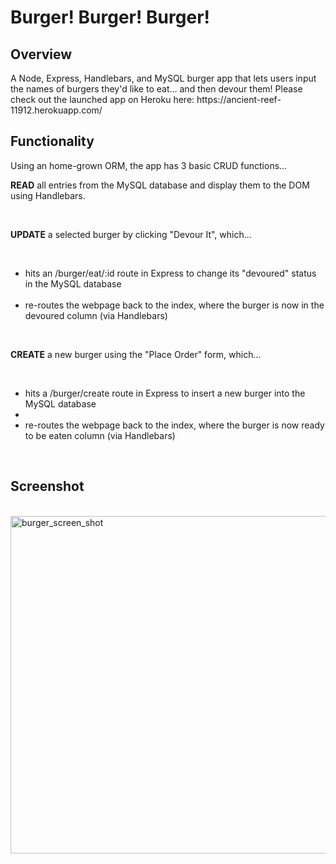 <h1> Burger! Burger! Burger! </h1>

<h2><strong>Overview</strong></h2>

<p>A Node, Express, Handlebars, and MySQL burger app that lets users input the names of burgers they'd like to eat... and then devour them! Please check out the launched app on Heroku here: https://ancient-reef-11912.herokuapp.com/<p>

<h2>Functionality</h2>
<p>Using an home-grown ORM, the app has 3 basic CRUD functions...</p>

<p><strong>READ</strong> all entries from the MySQL database and display them to the DOM using Handlebars.</p>
<br>
<p><strong>UPDATE</strong> a selected burger by clicking "Devour It", which...</p>
<br>
<ul>
<li>hits an /burger/eat/:id route in Express to change its "devoured" status in the MySQL database</li>
<br>
<li>re-routes the webpage back to the index, where the burger is now in the devoured column (via Handlebars)</li>
</ul>
<br>

<p><strong>CREATE</strong> a new burger using the "Place Order" form, which...</p>
<br>
<ul>
<li>hits a /burger/create route in Express to insert a new burger into the MySQL database<li>
<br>
<li>re-routes the webpage back to the index, where the burger is now ready to be eaten column (via Handlebars)</li>
</ul>
<br>
<h2><strong>Screenshot</strong></h2>
<br>
	<img src="assets/image/burger_screen_shot.png"  style="width:600px;height:540px;" alt="burger_screen_shot">



